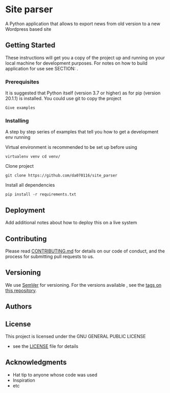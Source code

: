 # Site parser
A Python application that allows to export news from old version to a new 
Wordpress based site 

## Getting Started

These instructions will get you a copy of the project up and running 
on your local machine for development purposes. 
For notes on how to build application for use see SECTION: .

### Prerequisites

It is suggested that Python itself (version 3.7 or higher)
as for pip (version 20.1.1) is installed. 
You could use git to copy the project  

```
Give examples
```

### Installing

A step by step series of examples that tell you how to get a development 
env running

Virtual environment is recommended to be set up before using
```
virtualenv venv cd venv/
```
Clone project

```
git clone https://github.com/da070116/site_parser
```

Install all dependencies
```commandline
pip install -r requirements.txt 
```

## Deployment

Add additional notes about how to deploy this on a live system



## Contributing

Please read
[CONTRIBUTING.md](https://gist.github.com/PurpleBooth/b24679402957c63ec426) 
for details on our code of conduct, and the process for submitting 
pull requests to us.

## Versioning

We use [SemVer](http://semver.org/) for versioning. For the versions available
, see the [tags on this repository](https://github.com/your/project/tags). 

## Authors


## License

This project is licensed under the GNU GENERAL PUBLIC LICENSE
 - see the [LICENSE](LICENSE) file for details

## Acknowledgments

* Hat tip to anyone whose code was used
* Inspiration
* etc

